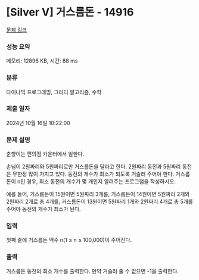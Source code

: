 # [Silver V] 거스름돈 - 14916 

[문제 링크](https://www.acmicpc.net/problem/14916) 

### 성능 요약

메모리: 12896 KB, 시간: 88 ms

### 분류

다이나믹 프로그래밍, 그리디 알고리즘, 수학

### 제출 일자

2024년 10월 16일 10:22:00

### 문제 설명

<p>춘향이는 편의점 카운터에서 일한다.</p>

<p>손님이 2원짜리와 5원짜리로만 거스름돈을 달라고 한다. 2원짜리 동전과 5원짜리 동전은 무한정 많이 가지고 있다. 동전의 개수가 최소가 되도록 거슬러 주어야 한다. 거스름돈이 n인 경우, 최소 동전의 개수가 몇 개인지 알려주는 프로그램을 작성하시오.</p>

<p>예를 들어, 거스름돈이 15원이면 5원짜리 3개를, 거스름돈이 14원이면 5원짜리 2개와 2원짜리 2개로 총 4개를, 거스름돈이 13원이면 5원짜리 1개와 2원짜리 4개로 총 5개를 주어야 동전의 개수가 최소가 된다.</p>

### 입력 

 <p>첫째 줄에 거스름돈 액수 n(1 ≤ n ≤ 100,000)이 주어진다.</p>

### 출력 

 <p>거스름돈 동전의 최소 개수를 출력한다. 만약 거슬러 줄 수 없으면 -1을 출력한다.</p>

